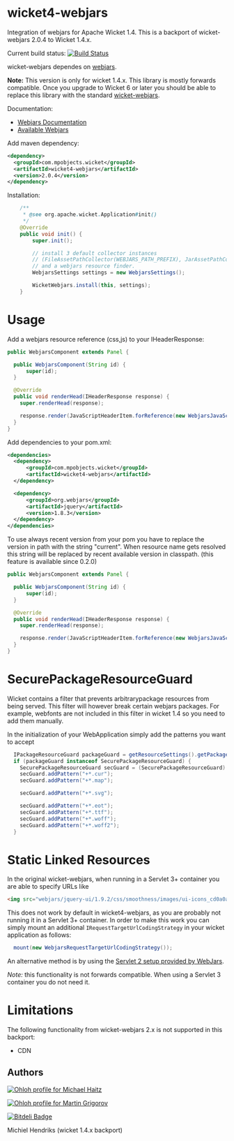 wicket4-webjars
===============

Integration of webjars for Apache Wicket 1.4. This is a backport of wicket-webjars 2.0.4 to Wicket 1.4.x.

Current build status: [![Build Status](https://travis-ci.org/mpobjects/wicket4-webjars.svg)](https://travis-ci.org/mpobjects/wicket4-webjars)

wicket-webjars dependes on [webjars](https://github.com/webjars/webjars).


**Note:** This version is only for wicket 1.4.x. This library is mostly forwards compatible. Once you upgrade to Wicket 6 or later you should be able to replace this library with the standard [wicket-webjars](https://github.com/l0rdn1kk0n/wicket-webjars).

Documentation:

- [Webjars Documentation](http://www.webjars.org/documentation)
- [Available Webjars](http://www.webjars.org)

Add maven dependency:

```xml
<dependency>
  <groupId>com.mpobjects.wicket</groupId>
  <artifactId>wicket4-webjars</artifactId>
  <version>2.0.4</version>
</dependency>
```

Installation:

```java
    /**
     * @see org.apache.wicket.Application#init()
     */
    @Override
    public void init() {
        super.init();

        // install 3 default collector instances
        // (FileAssetPathCollector(WEBJARS_PATH_PREFIX), JarAssetPathCollector, VfsAssetPathCollector)
        // and a webjars resource finder.
        WebjarsSettings settings = new WebjarsSettings();

        WicketWebjars.install(this, settings);
    }
```

Usage
=====

Add a webjars resource reference (css,js) to your IHeaderResponse:

```java
public WebjarsComponent extends Panel {

  public WebjarsComponent(String id) {
      super(id);
  }

  @Override
  public void renderHead(IHeaderResponse response) {
    super.renderHead(response);

    response.render(JavaScriptHeaderItem.forReference(new WebjarsJavaScriptResourceReference("jquery/1.8.3/jquery.js")));
  }
}
```

Add dependencies to your pom.xml:

```xml
<dependencies>
  <dependency>
      <groupId>com.mpobjects.wicket</groupId>
      <artifactId>wicket4-webjars</artifactId>
  </dependency>

  <dependency>
      <groupId>org.webjars</groupId>
      <artifactId>jquery</artifactId>
      <version>1.8.3</version>
  </dependency>
</dependencies>
```

To use always recent version from your pom you have to replace the version in path with the string "current". When resource
name gets resolved this string will be replaced by recent available version in classpath. (this feature is available since 0.2.0)

```java
public WebjarsComponent extends Panel {

  public WebjarsComponent(String id) {
      super(id);
  }

  @Override
  public void renderHead(IHeaderResponse response) {
    super.renderHead(response);

    response.render(JavaScriptHeaderItem.forReference(new WebjarsJavaScriptResourceReference("jquery/current/jquery.js")));
  }
}
```

SecurePackageResourceGuard
==========================

Wicket contains a filter that prevents arbitrarypackage resources from being served. This filter will however break certain webjars packages. For example, webfonts are not included in this filter in wicket 1.4 so you need to add them manually.

In the initialization of your WebApplication simply add the patterns you want to accept

```java
  IPackageResourceGuard packageGuard = getResourceSettings().getPackageResourceGuard();
  if (packageGuard instanceof SecurePackageResourceGuard) {
    SecurePackageResourceGuard secGuard = (SecurePackageResourceGuard) packageGuard;
    secGuard.addPattern("+*.cur");
    secGuard.addPattern("+*.map");

    secGuard.addPattern("+*.svg");

    secGuard.addPattern("+*.eot");
    secGuard.addPattern("+*.ttf");
    secGuard.addPattern("+*.woff");
    secGuard.addPattern("+*.woff2");
  }
```

Static Linked Resources
=======================

In the original wicket-webjars, when running in a Servlet 3+ container you are able to specify URLs like

```html
<img src="webjars/jquery-ui/1.9.2/css/smoothness/images/ui-icons_cd0a0a_256x240.png"/>
```

This does not work by default in wicket4-webjars, as you are probably not running it in a Servlet 3+ container. In order to make this work you can simply mount an additional ```IRequestTargetUrlCodingStrategy``` in your wicket application as follows:

```java
  mount(new WebjarsRequestTargetUrlCodingStrategy());
```

An alternative method is by using the [Servlet 2 setup provided by WebJars](https://www.webjars.org/documentation#servlet2).

*Note:* this functionality is not forwards compatible. When using a Servlet 3 container you do not need it.

Limitations
===========

The following functionality from wicket-webjars 2.x is not supported in this backport:

- CDN


Authors
-------

[![Ohloh profile for Michael Haitz](https://www.openhub.net/accounts/l0rdn1kk0n/widgets/account_detailed.gif)](https://www.openhub.net/accounts/l0rdn1kk0n?ref=Detailed)

[![Ohloh profile for Martin Grigorov](https://www.openhub.net/accounts/mgrigorov/widgets/account_detailed.gif)](https://www.openhub.net/accounts/mgrigorov?ref=Detailed)

[![Bitdeli Badge](https://d2weczhvl823v0.cloudfront.net/l0rdn1kk0n/wicket-webjars/trend.png)](https://bitdeli.com/free "Bitdeli Badge")

Michiel Hendriks (wicket 1.4.x backport)


